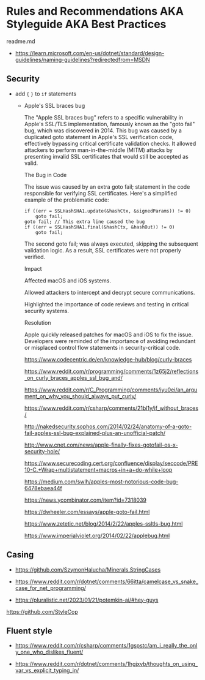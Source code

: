 # Rules and Recommendations AKA Styleguide AKA Best Practices

readme.md

*   https://learn.microsoft.com/en-us/dotnet/standard/design-guidelines/naming-guidelines?redirectedfrom=MSDN

## Security

*   add `{` `}` to `if` statements

    *   Apple's SSL braces bug

        The "Apple SSL braces bug" refers to a specific vulnerability in Apple's SSL/TLS implementation, famously known 
        as the "goto fail" bug, which was discovered in 2014. This bug was caused by a duplicated goto statement in Apple's 
        SSL verification code, effectively bypassing critical certificate validation checks. It allowed attackers to perform
        man-in-the-middle (MITM) attacks by presenting invalid SSL certificates that would still be accepted as valid.

        The Bug in Code

        The issue was caused by an extra goto fail; statement in the code responsible for verifying SSL certificates. Here's 
        a simplified example of the problematic code:

        ```
        if ((err = SSLHashSHA1.update(&hashCtx, &signedParams)) != 0)
            goto fail;
        goto fail; // This extra line caused the bug
        if ((err = SSLHashSHA1.final(&hashCtx, &hashOut)) != 0)
            goto fail;
        ```

        The second goto fail; was always executed, skipping the subsequent validation logic. As a result, SSL certificates
        were not properly verified.

        Impact

        Affected macOS and iOS systems.

        Allowed attackers to intercept and decrypt secure communications.

        Highlighted the importance of code reviews and testing in critical security systems.

        Resolution

        Apple quickly released patches for macOS and iOS to fix the issue. Developers were reminded of the importance of 
        avoiding redundant or misplaced control flow statements in security-critical code.

        https://www.codecentric.de/en/knowledge-hub/blog/curly-braces

        https://www.reddit.com/r/programming/comments/1z65j2/reflections_on_curly_braces_apples_ssl_bug_and/

        https://www.reddit.com/r/C_Programming/comments/iyu0ei/an_argument_on_why_you_should_always_put_curly/

        https://www.reddit.com/r/csharp/comments/21bl1y/if_without_braces/

        http://nakedsecurity.sophos.com/2014/02/24/anatomy-of-a-goto-fail-apples-ssl-bug-explained-plus-an-unofficial-patch/

        http://www.cnet.com/news/apple-finally-fixes-gotofail-os-x-security-hole/

        https://www.securecoding.cert.org/confluence/display/seccode/PRE10-C.+Wrap+multistatement+macros+in+a+do-while+loop

        https://medium.com/swlh/apples-most-notorious-code-bug-6478ebaea44f

        https://news.ycombinator.com/item?id=7318039

        https://dwheeler.com/essays/apple-goto-fail.html

        https://www.zetetic.net/blog/2014/2/22/apples-ssltls-bug.html

        https://www.imperialviolet.org/2014/02/22/applebug.html
        
## Casing

*   https://github.com/SzymonHalucha/Minerals.StringCases

*   https://www.reddit.com/r/dotnet/comments/66itta/camelcase_vs_snake_case_for_net_programming/

*   https://pluralistic.net/2023/01/21/potemkin-ai/#hey-guys

https://github.com/StyleCop


## Fluent style

*   https://www.reddit.com/r/csharp/comments/1gspstc/am_i_really_the_only_one_who_dislikes_fluent/

*   https://www.reddit.com/r/dotnet/comments/1hgjxvb/thoughts_on_using_var_vs_explicit_typing_in/
